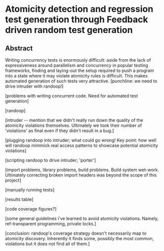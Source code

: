# Atomicity detection and regression test generation through Feedback driven random test generation #

## Abstract ##
Writing concurrency tests is enormously difficult: aside from the lack of expressiveness around parallelism and concurrency in popular testing frameworks, finding and laying-out the setup required to push a program into a state where it may violate atomicity rules is difficult. This makes automated generation of such tests very attractive. [punchline: we need to drive intruder with randoop!]

[problems with writing concurrent code. Need for automated test generation]

[randoop]

[intruder -- mention that we didn't really run down the quality of the atomicity violations themselves. Ultimately we took their number of 'violations' as final even if they didn't result in a bug.]

[plugging randoop into intruder; what could go wrong! Key point: how well will randoop mimmick real access patterns to showcase potential atomicity violations]

[scripting randoop to drive intruder; 'porter']

[import problems, library problems, build problems. Build system wet-work. Ultimately correcting broken import headers was beyond the scope of this project]

[manually running tests]

[results table]

[code coverage figures?]

[some general guidelines i've learned to avoid atomicity violations. Namely, ref-transparent programming, private locks.]

[conclusion: randoop's coverage strategy doesn't necessarily map to atomicity discovery. Inherently it finds some, possibly the most common, violations but it does not find all of them.]

